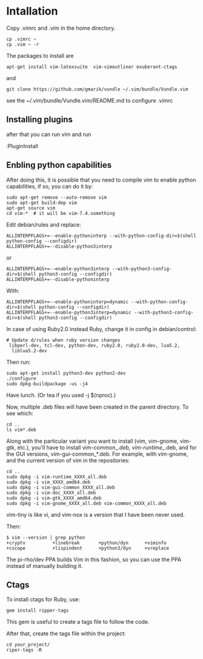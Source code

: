 # Intallation

Copy .vimrc and .vim in the home directory.

```
cp .vimrc ~
cp .vim ~ -r
```

The packages to install are
```
apt-get install vim-latexsuite  vim-vimoutliner exuberant-ctags
```

and

```
git clone https://github.com/gmarik/vundle ~/.vim/bundle/Vundle.vim
```

see the ~/.vim/bundle/Vundle.vim/README.md to configure .vimrc

## Installing plugins

after that you can run vim and run

:PluginInstall

## Enbling python capabilities

After doing this, it is possible that you need to compile vim to enable python capabilities, if so, you can do it by:

```
sudo apt-get remove --auto-remove vim
sudo apt-get build-dep vim
apt-get source vim
cd vim-*  # it will be vim-7.4.something
```

Edit debian/rules and replace:

```
ALLINTERPFLAGS+=--enable-pythoninterp --with-python-config-dir=$(shell python-config --configdir)
ALLINTERPFLAGS+=--disable-python3interp
```

or

```
ALLINTERPFLAGS+=--enable-python3interp --with-python3-config-dir=$(shell python3-config --configdir)
ALLINTERPFLAGS+=--disable-pythoninterp
```

With:

```
ALLINTERPFLAGS+=--enable-pythoninterp=dynamic --with-python-config-dir=$(shell python-config --configdir)
ALLINTERPFLAGS+=--enable-python3interp=dynamic --with-python3-config-dir=$(shell python3-config --configdir)
```

In case of using Ruby2.0 instead Ruby, change it in config in debian/control:

```
# Update d/rules when ruby version changes
 libperl-dev, tcl-dev, python-dev, ruby2.0, ruby2.0-dev, lua5.2,
  liblua5.2-dev
```

Then run:

```
sudo apt-get install python3-dev python2-dev
./configure
sudo dpkg-buildpackage -us -j4
```

Have lunch. (Or tea if you used -j $(nproc).)

Now, multiple .deb files will have been created in the parent directory. To see which:

```
cd ..
ls vim*.deb
```

Along with the particular variant you want to install (vim, vim-gnome, vim-gtk, etc.), you'll have to install vim-common_*.deb, vim-runtime_*.deb, and for the GUI versions, vim-gui-common_*.deb. For example, with vim-gnome, and the current version of vim in the repositories:

```
cd ..
sudo dpkg -i vim-runtime_XXXX_all.deb
sudo dpkg -i vim_XXXX_amd64.deb
sudo dpkg -i vim-gui-common_XXXX_all.deb
sudo dpkg -i vim-doc_XXXX_all.deb
sudo dpkg -i vim-gtk_XXXX_amd64.deb
sudo dpkg -i vim-gnome_XXXX_all.deb vim-common_XXXX_all.deb
```

vim-tiny is like vi, and vim-nox is a version that I have been never used.

Then:

```
$ vim --version | grep python
+cryptv          +linebreak       +python/dyn      +viminfo
+cscope          +lispindent      +python3/dyn     +vreplace
```

The pi-rho/dev PPA builds Vim in this fashion, so you can use the PPA instead of manually building it.

## Ctags

To install ctags for Ruby, use:

```
gem install ripper-tags
```

This gem is useful to create a tags file to follow the code.

After that, create the tags file within the project:

```
cd your_project/
riper-tags -R
```


